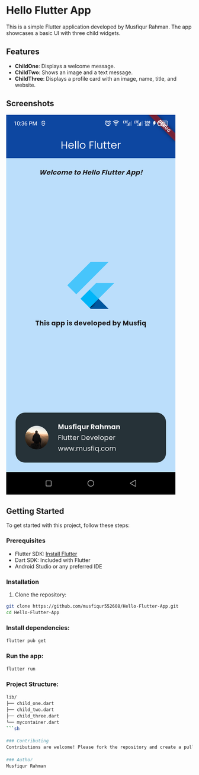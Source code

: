 # Hello Flutter App

This is a simple Flutter application developed by Musfiqur Rahman. The app showcases a basic UI with three child widgets.

## Features

- **ChildOne**: Displays a welcome message.
- **ChildTwo**: Shows an image and a text message.
- **ChildThree**: Displays a profile card with an image, name, title, and website.

## Screenshots

![Screenshot](assets/images/appss.png)

## Getting Started

To get started with this project, follow these steps:

### Prerequisites

- Flutter SDK: [Install Flutter](https://flutter.dev/docs/get-started/install)
- Dart SDK: Included with Flutter
- Android Studio or any preferred IDE

### Installation

1. Clone the repository:

```sh
git clone https://github.com/musfiqur552608/Hello-Flutter-App.git
cd Hello-Flutter-App
```

### Install dependencies:
```sh
flutter pub get
```

### Run the app:
```sh
flutter run
```

### Project Structure:
```sh
lib/
├── child_one.dart
├── child_two.dart
├── child_three.dart
└── mycontainer.dart
```sh

### Contributing
Contributions are welcome! Please fork the repository and create a pull request with your changes. 

### Author
Musfiqur Rahman